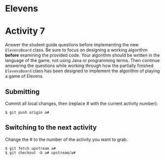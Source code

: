 # Elevens

# Activity 7

Answer the student guide questions before implementing the new `ElevensBoard` class. Be sure to focus on designing a working algorithm **before** examining the provided code. Your algorithm should be written in the language of the game, not using Java or programming terms. Then continue answering the questions while working through how the partially finished `ElevensBoard` class has been designed to implement the algorithm of playing a game of Elevens.

## Submitting

Commit all local changes, then (replace # with the current activity number):
```
$ git push origin a#
```

## Switching to the next activity

Change the # to the number of the activity you want to grab.

```
$ git fetch upstream a#
$ git checkout -b a# upstream/a#
```
